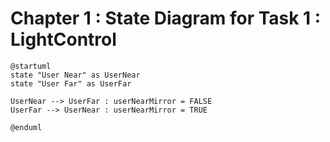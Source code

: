 # Chapter 1 : State Diagram for Task 1 : LightControl
```plantuml
@startuml
state "User Near" as UserNear
state "User Far" as UserFar

UserNear --> UserFar : userNearMirror = FALSE
UserFar --> UserNear : userNearMirror = TRUE

@enduml


```